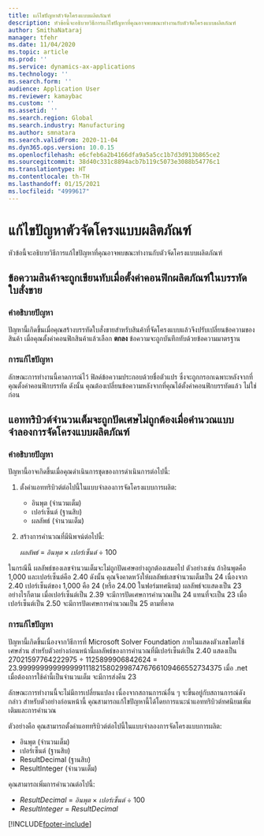 ```yaml
---
title: แก้ไขปัญหาตัวจัดโครงแบบผลิตภัณฑ์
description: หัวข้อนี้จะอธิบายวิธีการแก้ไขปัญหาที่คุณอาจพบขณะทำงานกับตัวจัดโครงแบบผลิตภัณฑ์
author: SmithaNataraj
manager: tfehr
ms.date: 11/04/2020
ms.topic: article
ms.prod: ''
ms.service: dynamics-ax-applications
ms.technology: ''
ms.search.form: ''
audience: Application User
ms.reviewer: kamaybac
ms.custom: ''
ms.assetid: ''
ms.search.region: Global
ms.search.industry: Manufacturing
ms.author: smnatara
ms.search.validFrom: 2020-11-04
ms.dyn365.ops.version: 10.0.15
ms.openlocfilehash: e6cfeb6a2b4166dfa9a5a5cc1b7d3d913b865ce2
ms.sourcegitcommit: 38d40c331c8894acb7b119c5073e3088b54776c1
ms.translationtype: HT
ms.contentlocale: th-TH
ms.lasthandoff: 01/15/2021
ms.locfileid: "4999617"
---
```

# <a name="troubleshoot-the-product-configurator"></a>แก้ไขปัญหาตัวจัดโครงแบบผลิตภัณฑ์

หัวข้อนี้จะอธิบายวิธีการแก้ไขปัญหาที่คุณอาจพบขณะทำงานกับตัวจัดโครงแบบผลิตภัณฑ์

## <a name="item-text-is-overwritten-when-i-configure-a-product-on-a-sales-order-line"></a>ข้อความสินค้าจะถูกเขียนทับเมื่อตั้งค่าคอนฟิกผลิตภัณฑ์ในบรรทัดใบสั่งขาย

### <a name="issue-description"></a>คำอธิบายปัญหา

ปัญหานี้เกิดขึ้นเมื่อคุณสร้างบรรทัดใบสั่งขายสำหรับสินค้าที่จัดโครงแบบแล้วจึงปรับเปลี่ยนข้อความของสินค้า เมื่อคุณตั้งค่าคอนฟิกสินค้าแล้วเลือก **ตกลง** ข้อความจะถูกบันทึกทับด้วยข้อความมาตรฐาน

### <a name="issue-resolution"></a>การแก้ไขปัญหา

ลักษณะการทำงานนี้คาดการณ์ไว้ ฟิลด์ข้อความประกอบด้วยชื่อตัวแปร ซึ่งจะถูกกรอกเฉพาะหลังจากที่คุณตั้งค่าคอนฟิกบรรทัด ดังนั้น คุณต้องเปลี่ยนข้อความหลังจากที่คุณได้ตั้งค่าคอนฟิกบรรทัดแล้ว ไม่ใช่ก่อน

## <a name="integer-attributes-are-incorrectly-rounded-when-product-configuration-models-are-calculated"></a>แอททริบิวต์จำนวนเต็มจะถูกปัดเศษไม่ถูกต้องเมื่อคำนวณแบบจำลองการจัดโครงแบบผลิตภัณฑ์

### <a name="issue-description"></a>คำอธิบายปัญหา

ปัญหานี้อาจเกิดขึ้นเมื่อคุณดำเนินการชุดของการดำเนินการต่อไปนี้:

1. ตั้งค่าแอททริบิวต์ต่อไปนี้ในแบบจำลองการจัดโครงแบบการผลิต:

    - อินพุต (จำนวนเต็ม)
    - เปอร์เซ็นต์ (ฐานสิบ)
    - ผลลัพธ์ (จำนวนเต็ม)

2. สร้างการคำนวณที่มีนิพจน์ต่อไปนี้:

    *ผลลัพธ์* = *อินพุต* × *เปอร์เซ็นต์* ÷ 100

ในกรณีนี้ ผลลัพธ์ของเลขจำนวนเต็มจะไม่ถูกปัดเศษอย่างถูกต้องเสมอไป ตัวอย่างเช่น ถ้าอินพุตคือ 1,000 และเปอร์เซ็นต์คือ 2.40 ดังนั้น คุณจึงคาดหวังให้ผลลัพธ์เลขจำนวนเต็มเป็น 24 เนื่องจาก 2.40 เปอร์เซ็นต์ของ 1,000 คือ 24 (หรือ 24.00 ในฟอร์มทศนิยม) ผลลัพธ์จะแสดงเป็น 23 อย่างไรก็ตาม เมื่อเปอร์เซ็นต์เป็น 2.39 จะมีการปัดเศษการคำนวณเป็น 24 แทนที่จะเป็น 23 เมื่อเปอร์เซ็นต์เป็น 2.50 จะมีการปัดเศษการคำนวณเป็น 25 ตามที่คาด

### <a name="issue-resolution"></a>การแก้ไขปัญหา

ปัญหานี้เกิดขึ้นเนื่องจากวิธีการที่ Microsoft Solver Foundation ภายในแสดงตัวเลขโดยใช้เศษส่วน สำหรับตัวอย่างก่อนหน้านี้ผลลัพธ์ของการคำนวณที่มีเปอร์เซ็นต์เป็น 2.40 แสดงเป็น 27021597764222975 ÷ 1125899906842624 = 23.99999999999999911182158029987476766109466552734375 เมื่อ .net เมื่อต้องการใช้ค่านี้เป็นจำนวนเต็ม จะมีการส่งคืน 23

ลักษณะการทำงานนี้จะไม่มีการเปลี่ยนแปลง เนื่องจากสถานการณ์อื่น ๆ จะขึ้นอยู่กับสถานการณ์ดังกล่าว สำหรับตัวอย่างก่อนหน้านี้ คุณสามารถแก้ไขปัญหานี้ได้โดยการแนะนำแอททริบิวต์ทศนิยมเพิ่มเติมและการคำนวณ

ตัวอย่างคือ คุณสามารถตั้งค่าแอททริบิวต์ต่อไปนี้ในแบบจำลองการจัดโครงแบบการผลิต:

- อินพุต (จำนวนเต็ม)
- เปอร์เซ็นต์ (ฐานสิบ)
- ResultDecimal (ฐานสิบ)
- ResultInteger (จำนวนเต็ม)

คุณสามารถเพิ่มการคำนวณต่อไปนี้:

- *ResultDecimal* = *อินพุต* × *เปอร์เซ็นต์* ÷ 100
- *ResultInteger* = *ResultDecimal*


[!INCLUDE[footer-include](../../includes/footer-banner.md)]